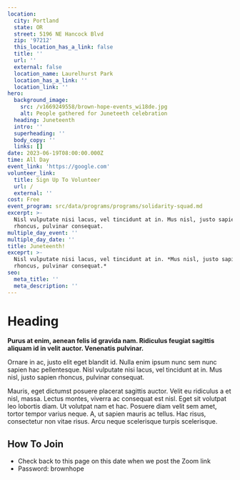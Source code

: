 ```yaml
---
location:
  city: Portland
  state: OR
  street: 5196 NE Hancock Blvd
  zip: '97212'
  this_location_has_a_link: false
  title: ''
  url: ''
  external: false
  location_name: Laurelhurst Park
  location_has_a_link: ''
  location_link: ''
hero:
  background_image:
    src: /v1669249558/brown-hope-events_wi18de.jpg
    alt: People gathered for Juneteeth celebration
  heading: Juneteenth
  intro: ''
  superheading: ''
  body_copy: ''
  links: []
date: 2023-06-19T08:00:00.000Z
time: All Day
event_link: 'https://google.com'
volunteer_link:
  title: Sign Up To Volunteer
  url: /
  external: ''
cost: Free
event_program: src/data/programs/programs/solidarity-squad.md
excerpt: >-
  Nisl vulputate nisi lacus, vel tincidunt at in. Mus nisl, justo sapien
  rhoncus, pulvinar consequat.
multiple_day_event: ''
multiple_day_date: ''
title: Juneteenth!
exceprt: >-
  Nisl vulputate nisi lacus, vel tincidunt at in. *Mus nisl, justo sapien
  rhoncus, pulvinar consequat.*
seo:
  meta_title: ''
  meta_description: ''
---
```

# Heading

**Purus at enim, aenean felis id gravida nam. Ridiculus feugiat sagittis aliquam id in velit auctor. Venenatis pulvinar.**

Ornare in ac, justo elit eget blandit id. Nulla enim ipsum nunc sem nunc sapien hac pellentesque. Nisl vulputate nisi lacus, vel tincidunt at in. Mus nisl, justo sapien rhoncus, pulvinar consequat.

Mauris, eget dictumst posuere placerat sagittis auctor. Velit eu ridiculus a et nisl, massa. Lectus montes, viverra ac consequat est nisl. Eget sit volutpat leo lobortis diam. Ut volutpat nam et hac. Posuere diam velit sem amet, tortor tempor varius neque. A, ut sapien mauris ac tellus. Hac risus, consectetur non vitae risus. Arcu neque scelerisque turpis scelerisque.

## How To Join

- Check back to this page on this date when we post the Zoom link
- Password: brownhope
